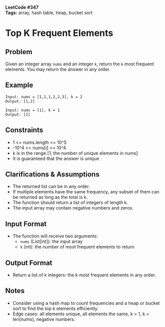 **LeetCode #347**  
**Tags:** array, hash table, heap, bucket sort

# Top K Frequent Elements

## Problem
Given an integer array `nums` and an integer `k`, return the `k` most frequent elements. You may return the answer in any order.

## Example
```
Input: nums = [1,1,1,2,2,3], k = 2
Output: [1,2]

Input: nums = [1], k = 1
Output: [1]
```

## Constraints
- 1 <= nums.length <= 10^5
- -10^4 <= nums[i] <= 10^4
- k is in the range [1, the number of unique elements in nums]
- It is guaranteed that the answer is unique

## Clarifications & Assumptions
- The returned list can be in any order.
- If multiple elements have the same frequency, any subset of them can be returned as long as the total is k.
- The function should return a list of integers of length k.
- The input array may contain negative numbers and zeros.

## Input Format
- The function will receive two arguments:
    - `nums` (List[int]): the input array
    - `k` (int): the number of most frequent elements to return

## Output Format
- Return a list of k integers: the k most frequent elements in any order.

## Notes
- Consider using a hash map to count frequencies and a heap or bucket sort to find the top k elements efficiently.
- Edge cases: all elements unique, all elements the same, k = 1, k = len(nums), negative numbers. 